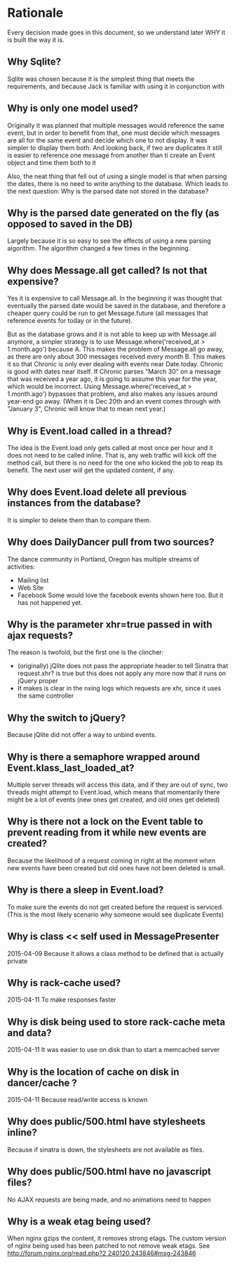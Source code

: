 Rationale
=========

Every decision made goes in this document, so we understand later WHY it is built the way it is.


Why Sqlite?
-----------

Sqlite was chosen because it is the simplest thing that meets the requirements, and
because Jack is familiar with using it in conjunction with


Why is only one model used?
---------------------------

Originally it was planned that multiple messages would reference the same event,
but in order to benefit from that, one must decide which messages are all for the
same event and decide which one to not display. It was simpler to display them both.
And looking back, if two are duplicates it still is easier to reference one message from
another than ti create an Event object and time them both to it

Also, the neat thing that fell out of using a single model is that when parsing the dates,
there is no need to write anything to the database. Which leads to the next question: Why
is the parsed date not stored in the database?


Why is the parsed date generated on the fly (as opposed to saved in the DB)
---------------------------------------------------------------------------

Largely because it is so easy to see the effects of using a new parsing algorithm. The algorithm
changed a few times in the beginning.


Why does Message.all get called? Is not that expensive?
-------------------------------------------------------

Yes it is expensive to call Message.all. In the beginning it was thought that eventually
the parsed date would be saved in the database, and therefore a cheaper query could be run
to get Message.future (all messages that reference events for today or in the future).

But as the database grows and it is not able to keep up with Message.all anymore, a simpler
strategy is to use Message.where('received_at > 1.month.ago') because
  A. This makes the problem of Message.all go away, as there are only about 300 messages
     received every month
  B. This makes it so that Chronic is only ever dealing with events near Date.today. Chronic
     is good with dates near itself. If Chronic parses "March 30" on a message that was received
     a year ago, it is going to assume this year for the year, which would be incorrect.
     Using Message.where('received_at > 1.month.ago') bypasses that problem, and also makes
     any issues around year-end go away. (When it is Dec 20th and an event comes through
     with "January 3", Chronic will know that to mean next year.)


Why is Event.load called in a thread?
-------------------------------------

The idea is the Event.load only gets called at most once per hour
and it does not need to be called inline. That is, any web traffic
will kick off the method call, but there is no need for the one who kicked
the job to reap its benefit. The next user will get the updated content, if any.


Why does Event.load delete all previous instances from the database?
--------------------------------------------------------------------

It is simpler to delete them than to compare them.


Why does DailyDancer pull from two sources?
-------------------------------------------

The dance community in Portland, Oregon has multiple streams of activities:
  * Mailing list
  * Web Site
  * Facebook
Some would love the facebook events shown here too. But it has not happened yet.


Why is the parameter xhr=true passed in with ajax requests?
-----------------------------------------------------------

The reason is twofold, but the first one is the clincher:
  * (originally) jQlite does not pass the appropriate header to tell Sinatra that request.xhr? is true
    but this does not apply any more now that it runs on jQuery proper
  * It makes is clear in the nxing logs which requests are xhr, since it uses the same controller


Why the switch to jQuery?
-------------------------

Because jQlite did not offer a way to unbind events.


Why is there a semaphore wrapped around Event.klass_last_loaded_at?
-------------------------------------------------------------------

Multiple server threads will access this data, and if they are out of sync,
two threads might attempt to Event.load, which means that momentarily there might be
a lot of events (new ones get created, and old ones get deleted)


Why is there not a lock on the Event table to prevent reading from it while new events are created?
---------------------------------------------------------------------------------------------------

Because the likelihood of a request coming in right at the moment when new events have been created but old
ones have not been deleted is small.


Why is there a sleep in Event.load?
-----------------------------------

To make sure the events do not get created before the request is serviced. (This is the most likely scenario why
someone would see duplicate Events)


Why is class << self used in MessagePresenter
---------------------------------------------

2015-04-09
Because it allows a class method to be defined that is actually private

Why is rack-cache used?
-----------------------
2015-04-11
To make responses faster

Why is disk being used to store rack-cache meta and data?
---------------------------------------------------------
2015-04-11
It was easier to use on disk than to start a memcached server


Why is the location of cache on disk in dancer/cache ?
------------------------------------------------------

2015-04-11
Because read/write access is known


Why does public/500.html have stylesheets inline?
-------------------------------------------------

Because if sinatra is down, the stylesheets are not available as files.

Why does public/500.html have no javascript files?
--------------------------------------------------

No AJAX requests are being made, and no animations need to happen

Why is a weak etag being used?
------------------------------

When nginx gzips the content, it removes strong etags.
The custom version of nginx being used has been patched to not remove
weak etags. 
See http://forum.nginx.org/read.php?2,240120,243846#msg-243846
